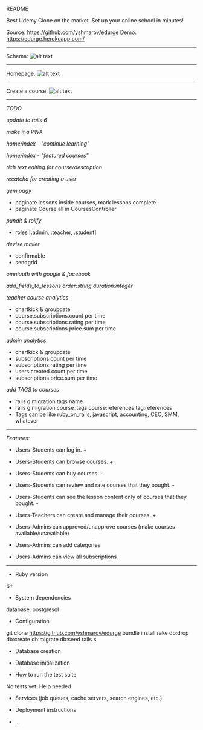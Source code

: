 README

Best Udemy Clone on the market. Set up your online school in minutes!

Source: https://github.com/yshmarov/edurge
Demo: https://edurge.herokuapp.com/

---

Schema: 
![alt text](https://imgur.com/PmwESin.png "Schema")

---

Homepage: 
![alt text](https://imgur.com/QJvjyJb.png "Homepage")

---

Create a course:
![alt text](https://imgur.com/e3AyIZO.png "Create a course")

---

*TODO*

*update to rails 6*

*make it a PWA*

*home/index - "continue learning"*

*home/index - "featured courses"*

*rich text editing for course/description*

*recatcha for creating a user*

*gem pagy*
* paginate lessons inside courses, mark lessons complete
* paginate Course.all in CoursesController

*pundit & rolify*
* roles [:admin, :teacher, :student]

*devise mailer*
* confirmable
* sendgrid

*omniauth with google & facebook*

*add_fields_to_lessons order:string duration:integer*

*teacher course analytics*
* chartkick & groupdate
* course.subscriptions.count per time
* course.subscriptions.rating per time
* course.subscriptions.price.sum per time

*admin analytics*
* chartkick & groupdate
* subscriptions.count per time
* subscriptions.rating per time
* users.created.count per time
* subscriptions.price.sum per time

*add TAGS to courses*
* rails g migration tags name
* rails g migration course_tags course:references tag:references
* Tags can be like ruby_on_rails, javascript, accounting, CEO, SMM, whatever

---

*Features:*
* Users-Students can log in. +
* Users-Students can browse courses. +
* Users-Students can buy courses. -
* Users-Students can review and rate courses that they bought. -
* Users-Students can see the lesson content only of courses that they bought. -

* Users-Teachers can create and manage their courses. +

* Users-Admins can approved/unapprove courses (make courses available/unavailable)
* Users-Admins can add categories
* Users-Admins can view all subscriptions

---

* Ruby version

6+

* System dependencies

database: postgresql

* Configuration

git clone https://github.com/yshmarov/edurge
bundle install
rake db:drop db:create db:migrate db:seed
rails s

* Database creation

* Database initialization

* How to run the test suite

No tests yet. Help needed

* Services (job queues, cache servers, search engines, etc.)

* Deployment instructions

* ...
